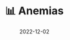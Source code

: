 ---
title: 📊 Anemias
date: '2022-12-02'
type: book
weight: 801
commentable: true

show_breadcrumb: true
---